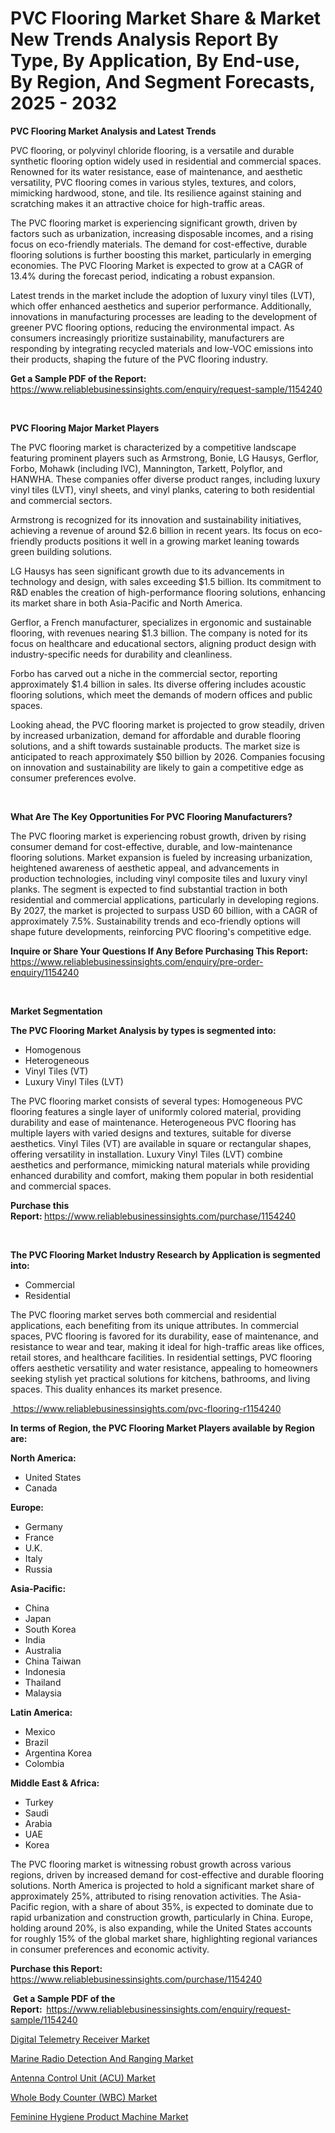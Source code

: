 <p><h1>PVC Flooring Market Share & Market New Trends Analysis Report By Type, By Application, By End-use, By Region, And Segment Forecasts, 2025 - 2032</h1></p><p><strong>PVC Flooring Market Analysis and Latest Trends</strong></p>
<p><p>PVC flooring, or polyvinyl chloride flooring, is a versatile and durable synthetic flooring option widely used in residential and commercial spaces. Renowned for its water resistance, ease of maintenance, and aesthetic versatility, PVC flooring comes in various styles, textures, and colors, mimicking hardwood, stone, and tile. Its resilience against staining and scratching makes it an attractive choice for high-traffic areas.</p><p>The PVC flooring market is experiencing significant growth, driven by factors such as urbanization, increasing disposable incomes, and a rising focus on eco-friendly materials. The demand for cost-effective, durable flooring solutions is further boosting this market, particularly in emerging economies. The PVC Flooring Market is expected to grow at a CAGR of 13.4% during the forecast period, indicating a robust expansion.</p><p>Latest trends in the market include the adoption of luxury vinyl tiles (LVT), which offer enhanced aesthetics and superior performance. Additionally, innovations in manufacturing processes are leading to the development of greener PVC flooring options, reducing the environmental impact. As consumers increasingly prioritize sustainability, manufacturers are responding by integrating recycled materials and low-VOC emissions into their products, shaping the future of the PVC flooring industry.</p></p>
<p><strong>Get a Sample PDF of the Report:&nbsp;</strong> <a href="https://www.reliablebusinessinsights.com/enquiry/request-sample/1154240?utm_campaign=3048&utm_medium=2&utm_source=Github&utm_content=ia&utm_term=01042025&utm_id=pvc-flooring">https://www.reliablebusinessinsights.com/enquiry/request-sample/1154240</a></p>
<p>&nbsp;</p>
<p><strong>PVC Flooring Major Market Players</strong></p>
<p><p>The PVC flooring market is characterized by a competitive landscape featuring prominent players such as Armstrong, Bonie, LG Hausys, Gerflor, Forbo, Mohawk (including IVC), Mannington, Tarkett, Polyflor, and HANWHA. These companies offer diverse product ranges, including luxury vinyl tiles (LVT), vinyl sheets, and vinyl planks, catering to both residential and commercial sectors.</p><p>Armstrong is recognized for its innovation and sustainability initiatives, achieving a revenue of around $2.6 billion in recent years. Its focus on eco-friendly products positions it well in a growing market leaning towards green building solutions. </p><p>LG Hausys has seen significant growth due to its advancements in technology and design, with sales exceeding $1.5 billion. Its commitment to R&D enables the creation of high-performance flooring solutions, enhancing its market share in both Asia-Pacific and North America.</p><p>Gerflor, a French manufacturer, specializes in ergonomic and sustainable flooring, with revenues nearing $1.3 billion. The company is noted for its focus on healthcare and educational sectors, aligning product design with industry-specific needs for durability and cleanliness.</p><p>Forbo has carved out a niche in the commercial sector, reporting approximately $1.4 billion in sales. Its diverse offering includes acoustic flooring solutions, which meet the demands of modern offices and public spaces.</p><p>Looking ahead, the PVC flooring market is projected to grow steadily, driven by increased urbanization, demand for affordable and durable flooring solutions, and a shift towards sustainable products. The market size is anticipated to reach approximately $50 billion by 2026. Companies focusing on innovation and sustainability are likely to gain a competitive edge as consumer preferences evolve.</p></p>
<p>&nbsp;</p>
<p><strong>What Are The Key Opportunities For PVC Flooring Manufacturers?</strong></p>
<p><p>The PVC flooring market is experiencing robust growth, driven by rising consumer demand for cost-effective, durable, and low-maintenance flooring solutions. Market expansion is fueled by increasing urbanization, heightened awareness of aesthetic appeal, and advancements in production technologies, including vinyl composite tiles and luxury vinyl planks. The segment is expected to find substantial traction in both residential and commercial applications, particularly in developing regions. By 2027, the market is projected to surpass USD 60 billion, with a CAGR of approximately 7.5%. Sustainability trends and eco-friendly options will shape future developments, reinforcing PVC flooring's competitive edge.</p></p>
<p><strong>Inquire or Share Your Questions If Any Before Purchasing This Report:</strong> <a href="https://www.reliablebusinessinsights.com/enquiry/pre-order-enquiry/1154240?utm_campaign=3048&utm_medium=2&utm_source=Github&utm_content=ia&utm_term=01042025&utm_id=pvc-flooring">https://www.reliablebusinessinsights.com/enquiry/pre-order-enquiry/1154240</a></p>
<p>&nbsp;</p>
<p><strong>Market Segmentation</strong></p>
<p><strong>The PVC Flooring Market Analysis by types is segmented into:</strong></p>
<p><ul><li>Homogenous</li><li>Heterogeneous</li><li>Vinyl Tiles (VT)</li><li>Luxury Vinyl Tiles (LVT)</li></ul></p>
<p><p>The PVC flooring market consists of several types: Homogeneous PVC flooring features a single layer of uniformly colored material, providing durability and ease of maintenance. Heterogeneous PVC flooring has multiple layers with varied designs and textures, suitable for diverse aesthetics. Vinyl Tiles (VT) are available in square or rectangular shapes, offering versatility in installation. Luxury Vinyl Tiles (LVT) combine aesthetics and performance, mimicking natural materials while providing enhanced durability and comfort, making them popular in both residential and commercial spaces.</p></p>
<p><strong>Purchase this Report:&nbsp;</strong><a href="https://www.reliablebusinessinsights.com/purchase/1154240?utm_campaign=3048&utm_medium=2&utm_source=Github&utm_content=ia&utm_term=01042025&utm_id=pvc-flooring">https://www.reliablebusinessinsights.com/purchase/1154240</a></p>
<p>&nbsp;</p>
<p><strong>The PVC Flooring Market Industry Research by Application is segmented into:</strong></p>
<p><ul><li>Commercial</li><li>Residential</li></ul></p>
<p><p>The PVC flooring market serves both commercial and residential applications, each benefiting from its unique attributes. In commercial spaces, PVC flooring is favored for its durability, ease of maintenance, and resistance to wear and tear, making it ideal for high-traffic areas like offices, retail stores, and healthcare facilities. In residential settings, PVC flooring offers aesthetic versatility and water resistance, appealing to homeowners seeking stylish yet practical solutions for kitchens, bathrooms, and living spaces. This duality enhances its market presence.</p></p>
<p><a href="https://www.reliablebusinessinsights.com/pvc-flooring-r1154240?utm_campaign=3048&utm_medium=2&utm_source=Github&utm_content=ia&utm_term=01042025&utm_id=pvc-flooring">&nbsp;https://www.reliablebusinessinsights.com/pvc-flooring-r1154240</a></p>
<p><strong>In terms of Region, the PVC Flooring Market Players available by Region are:</strong></p>
<p>
    <p> <strong> North America: </strong>
        <ul>
            <li>United States</li>
            <li>Canada</li>
        </ul>
        </p> 
    <p> <strong> Europe: </strong>
        <ul>
            <li>Germany</li>
            <li>France</li>
            <li>U.K.</li>
            <li>Italy</li>
            <li>Russia</li>
        </ul>
        </p> 
    <p> <strong> Asia-Pacific: </strong>
        <ul>
            <li>China</li>
            <li>Japan</li>
            <li>South Korea</li>
            <li>India</li>
            <li>Australia</li>
            <li>China Taiwan</li>
            <li>Indonesia</li>
            <li>Thailand</li>
            <li>Malaysia</li>
        </ul>
        </p> 
    <p> <strong> Latin America: </strong>
        <ul>
            <li>Mexico</li>
            <li>Brazil</li>
            <li>Argentina Korea</li>
            <li>Colombia</li>
        </ul>
        </p> 
    <p> <strong> Middle East & Africa: </strong>
        <ul>
            <li>Turkey</li>
            <li>Saudi</li>
            <li>Arabia</li>
            <li>UAE</li>
            <li>Korea</li>
        </ul>
    </p>
    </p>
<p><p>The PVC flooring market is witnessing robust growth across various regions, driven by increased demand for cost-effective and durable flooring solutions. North America is projected to hold a significant market share of approximately 25%, attributed to rising renovation activities. The Asia-Pacific region, with a share of about 35%, is expected to dominate due to rapid urbanization and construction growth, particularly in China. Europe, holding around 20%, is also expanding, while the United States accounts for roughly 15% of the global market share, highlighting regional variances in consumer preferences and economic activity.</p></p>
<p><strong>Purchase this Report: </strong><a href="https://www.reliablebusinessinsights.com/purchase/1154240?utm_campaign=3048&utm_medium=2&utm_source=Github&utm_content=ia&utm_term=01042025&utm_id=pvc-flooring">https://www.reliablebusinessinsights.com/purchase/1154240</a></p>
<p>&nbsp;<strong>Get a Sample PDF of the Report:&nbsp;&nbsp;</strong><a href="https://www.reliablebusinessinsights.com/enquiry/request-sample/1154240?utm_campaign=3048&utm_medium=2&utm_source=Github&utm_content=ia&utm_term=01042025&utm_id=pvc-flooring">https://www.reliablebusinessinsights.com/enquiry/request-sample/1154240</a></p>
<p><strong></strong></p>
<p><p><a href="https://www.linkedin.com/pulse/projected-growth-digital-telemetry-receiver-market-size-scope-ocyff?utm_campaign=3048&utm_medium=2&utm_source=Github&utm_content=ia&utm_term=01042025&utm_id=pvc-flooring">Digital Telemetry Receiver Market</a></p><p><a href="https://www.linkedin.com/pulse/delving-growth-market-marine-radio-detection-ranging-expected-toopf?utm_campaign=3048&utm_medium=2&utm_source=Github&utm_content=ia&utm_term=01042025&utm_id=pvc-flooring">Marine Radio Detection And Ranging Market</a></p><p><a href="https://www.linkedin.com/pulse/antenna-control-unit-acu-market-report-marketanalysis-betterdecision-making-qxrcf?utm_campaign=3048&utm_medium=2&utm_source=Github&utm_content=ia&utm_term=01042025&utm_id=pvc-flooring">Antenna Control Unit (ACU) Market</a></p><p><a href="https://www.linkedin.com/pulse/insightful-whole-body-counter-wbc-market-report-analyzing-industry-ycvvf?utm_campaign=3048&utm_medium=2&utm_source=Github&utm_content=ia&utm_term=01042025&utm_id=pvc-flooring">Whole Body Counter (WBC) Market</a></p><p><a href="https://www.linkedin.com/pulse/exploring-feminine-hygiene-product-machine-market-dynamics-revenue-mt6zf?utm_campaign=3048&utm_medium=2&utm_source=Github&utm_content=ia&utm_term=01042025&utm_id=pvc-flooring">Feminine Hygiene Product Machine Market</a></p></p>